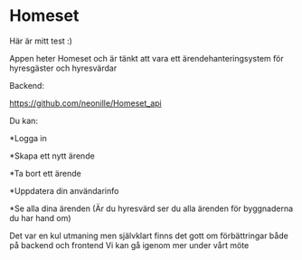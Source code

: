 # Homeset

Här är mitt test :)

Appen heter Homeset och är tänkt att vara ett ärendehanteringsystem för hyresgäster och hyresvärdar

Backend:

https://github.com/neonille/Homeset_api

Du kan:

\*Logga in

\*Skapa ett nytt ärende

\*Ta bort ett ärende

\*Uppdatera din användarinfo

\*Se alla dina ärenden (Är du hyresvärd ser du alla ärenden för byggnaderna du har hand om)

Det var en kul utmaning men självklart finns det gott om förbättringar både på backend och frontend
Vi kan gå igenom mer under vårt möte

